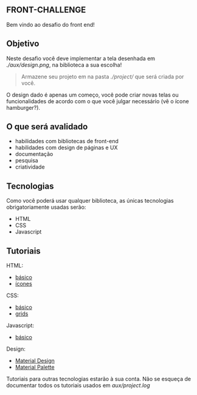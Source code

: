 ## FRONT-CHALLENGE

Bem vindo ao desafio do front end!

## Objetivo

Neste desafio você deve implementar a tela desenhada em
*./aux/design.png*, na biblioteca a sua escolha!

> Armazene seu projeto em na pasta *./project/* que será 
criada por você.

O design dado é apenas um começo, você pode criar novas
telas ou funcionalidades de acordo com o que você julgar
necessário (vê o ícone hamburger?).

## O que será avalidado

 * habilidades com bibliotecas de front-end
 * habilidades com design de páginas e UX
 * documentação
 * pesquisa
 * criatividade

## Tecnologias

Como você poderá usar qualquer biblioteca, as únicas 
tecnologias obrigatoriamente usadas serão:
 * HTML
 * CSS
 * Javascript

## Tutoriais

HTML:
 * [básico](https://www.w3schools.com/html/)
 * [ícones](https://fontawesome.com/icons)

CSS:
 * [básico](https://www.w3schools.com/css/)
 * [grids](https://css-tricks.com/snippets/css/complete-guide-grid/)

Javascript:
 * [básico](https://www.w3schools.com/js/)

Design:
 * [Material Design](https://material.io/design/)
 * [Material Palette](https://www.materialpalette.com/)

Tutoriais para outras tecnologias estarão à sua conta.
Não se esqueça de documentar todos os tutoriais usados em
*aux/project.log*
